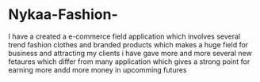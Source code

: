 # Nykaa-Fashion-
I have a created a e-commerce field application which involves several trend fashion clothes and branded products which makes a huge field for business and attracting my clients i have gave more and more several new fetaures which differ from many application which gives a strong point for earning more andd more money in upcomming futures 
